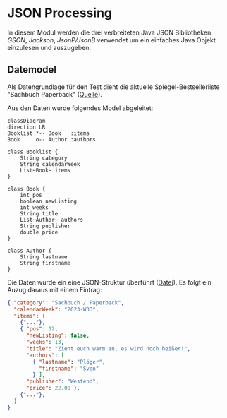 JSON Processing
===============
In diesem Modul werden die drei verbreiteten Java JSON Bibliotheken *GSON*, *Jackson*, *JsonP/JsonB* verwendet um ein einfaches Java Objekt einzulesen und auszugeben.

Datemodel
-----
Als Datengrundlage für den Test dient die aktuelle Spiegel-Bestsellerliste "Sachbuch Paperback" ([Quelle](https://www.spiegel.de/kultur/literatur/bestseller-paperback-sachbuch-a-dd0efe3f-eaf1-47f7-b5a4-f5cdf0a6da3a?sara_ref=re-xx-cp-sh)).

Aus den Daten wurde folgendes Model abgeleitet:

```mermaid
classDiagram 
direction LR
Booklist *-- Book   :items
Book     o-- Author :authors

class Booklist {
    String category
    String calendarWeek
    List~Book~ items
}

class Book {
    int pos
    boolean newListing
    int weeks
    String title
    List~Author~ authors
    String publisher
    double price
}

class Author {
    String lastname
    String firstname
}
```

Die Daten wurde ein eine JSON-Struktur überführt ([Datei](src/main/resources/spiegel_bestseller_paperback-sachbuch_2023-W33.json)).
Es folgt ein Auzug daraus mit einem Eintrag:

```json
{ "category": "Sachbuch / Paperback",
  "calendarWeek": "2023-W33",
  "items": [
    {"..."}, 
    { "pos": 12,
      "newListing": false,
      "weeks": 13,
      "title": "Zieht euch warm an, es wird noch heißer!",
      "authors": [
        { "lastname": "Plöger",
          "firstname": "Sven"
        } ],
      "publisher": "Westend",
	  "price": 22.00 },
    {"..."},
  ] 
}
```
